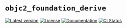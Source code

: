 # `objc2_foundation_derive`

[![Latest version](https://badgen.net/crates/v/objc2_foundation_derive)](https://crates.io/crates/objc2_foundation_derive)
[![License](https://badgen.net/badge/license/MIT/blue)](../LICENSE.txt)
[![Documentation](https://docs.rs/objc2_foundation_derive/badge.svg)](https://docs.rs/objc2_foundation_derive/)
[![CI Status](https://github.com/madsmtm/objc2/workflows/CI/badge.svg)](https://github.com/madsmtm/objc2/actions)
